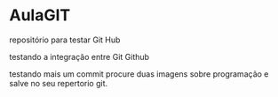 # AulaGIT
repositório para testar Git Hub

testando a integração entre Git Github


testando mais um commit
procure duas imagens sobre programação 
e salve no seu repertorio git.
